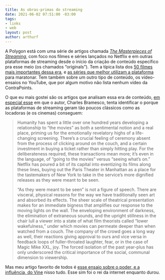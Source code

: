 ```yaml
---
title: As obras-primas do streaming
date: 2021-06-02 07:51:00 -03:00
tags:
- links
- web
layout: post
author: arthurf
---
```


A Polygon está com uma série de artigos chamada [*The Masterpieces of Streaming*](https://www.polygon.com/features/22417308/masterpieces-of-streaming), com foco nos filmes e séries lançados no Netflix e em outras plataformas de streaming desde o início da criação de conteúdo específico pra esse meio (os chamados “originals”). Tem a típica lista dos [50 filmes mais importantes dessa era](https://www.polygon.com/22417309/best-original-movies-streaming-services), e [as séries que melhor utilizam a plataforma](https://www.polygon.com/22417317/best-tv-shows-binge-watch) para maratonar. Tem também sobre um outro tipo de conteúdo, os vídeo-ensaios no YouTube, que por algum motivo não lista nenhum vídeo da ContraPoints.

O que eu mais gostei são os artigos que analisam essa era de conteúdo, [em especial esse](https://www.polygon.com/22417314/streaming-movies-netflix-classic-films) em que o autor, Charles Bramesco, tenta identificar o porque as plataformas de streaming geram tão poucos clássicos como as locadoras (e os cinemas) conseguem:

> Humanity has spent a little over one hundred years developing a relationship to “the movies” as both a sentimental notion and a real place, priming us for the emotionally revelatory highs of a life-changing screening. There’s a crucial feeling of ceremony absent from the process of clicking around on the couch, and a certain investment in buying a ticket rather than simply hitting play. For the deliberateness required, these transactions mean more; it’s even in the language, of “going to the movies” versus “seeing what’s on.” Netflix has poured a bit of its capital into eventizing its films along these lines, buying out the Paris Theater in Manhattan as a place for the tastemakers of New York to take in the service’s more dignified releases as they were meant to be seen.
>
> “As they were meant to be seen” is not a figure of speech. There are visceral, physical reasons for the way we have traditionally seen art and absorbed its effects. The sheer scale of theatrical presentation makes for an immediate bigness that amplifies our response to the moving lights on the wall. The enveloping environment of darkness, the elimination of extraneous sounds, and the upright stillness in the chair lull a viewer into a state of what film theorists called “lower wakefulness,” under which movies can permeate deeper than when watched from a couch. The company of the crowd goes a long way as well, their reactions giving approval to ours and vice versa in feedback loops of fuller-throated laughter, fear, or in the case of Magic Mike XXL, joy. The forced isolation of the past year-plus has only underscored the critical importance of the social, communal dimension to viewership.

Mas meu artigo favorito de todos é [esse ensaio sobre o poder, e a influência, do Vine](https://www.polygon.com/22417319/best-vine-videos-compilation) nisso tudo. Esse sim foi o rei da internet enquanto durou.
